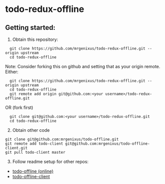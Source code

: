 # todo-redux-offline

## Getting started:

1. Obtain this repository:
```
  git clone https://github.com/mrgenixus/todo-redux-offline.git --origin upstream
  cd todo-redux-offline
```

Note:  Consider forking this on github and setting that as your origin remote. Either:
```
  git clone https://github.com/mrgenixus/todo-redux-offline.git --origin upstream
  cd todo-redux-offline
  git remote add origin git@github.com:<your username>/todo-redux-offline.git
```

OR (fork first)

```
  git clone git@github.com:<your username>/todo-redux-offline.git
  cd todo-redux-offline

```

2. Obtain other code

```
git clone git@github.com:mrgenixus/todo-offline.git
git remote add todo-client git@github.com:mrgenixus/todo-offline-client.git
git pull todo-client master
```

3. Follow readme setup for other repos:
- [todo-offline (online)](https://github.com/mrgenixus/todo-offline/blob/master/README.md)
- [todo-offline-client](https://github.com/mrgenixus/todo-offline-client/blob/master/README.md)




